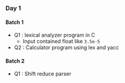 ### Day 1
#### Batch 1
  - Q1 : lexical analyzer program in C
    - Input contained float like `3.5e-5`
  - Q2 : Calculator program using lex and yacc
#### Batch 2
  - Q1 : Shift reduce parser
